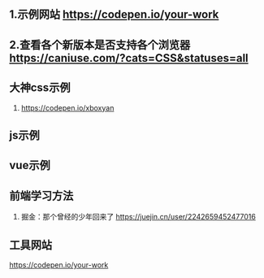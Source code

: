 ## 1.示例网站 https://codepen.io/your-work
## 2.查看各个新版本是否支持各个浏览器 https://caniuse.com/?cats=CSS&statuses=all

## 大神css示例
1. https://codepen.io/xboxyan


## js示例

## vue示例

## 前端学习方法
1. 掘金：那个曾经的少年回来了 https://juejin.cn/user/2242659452477016

## 工具网站
https://codepen.io/your-work